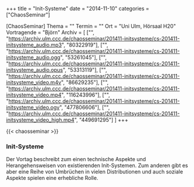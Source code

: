 +++
title = "Init-Systeme"
date = "2014-11-10"
categories = ["ChaosSeminar"]

[ChaosSeminar]
Thema = ""
Termin = ""
Ort = "Uni Ulm, Hörsaal H20"
Vortragende = "Björn"
Archiv = [
	["", "https://archiv.ulm.ccc.de/chaosseminar/201411-initsysteme/cs-201411-initsysteme_audio.mp3", "80322919"],
	["", "https://archiv.ulm.ccc.de/chaosseminar/201411-initsysteme/cs-201411-initsysteme_audio.ogg", "53261045"],
	["", "https://archiv.ulm.ccc.de/chaosseminar/201411-initsysteme/cs-201411-initsysteme_audio.opus", "53313119"],
	["", "https://archiv.ulm.ccc.de/chaosseminar/201411-initsysteme/cs-201411-initsysteme_video.m4v", "86629235"],
	["", "https://archiv.ulm.ccc.de/chaosseminar/201411-initsysteme/cs-201411-initsysteme_video.mp4", "116243996"],
	["", "https://archiv.ulm.ccc.de/chaosseminar/201411-initsysteme/cs-201411-initsysteme_video.ogv", "477806606"],
	["", "https://archiv.ulm.ccc.de/chaosseminar/201411-initsysteme/cs-201411-initsysteme_video_high.mp4", "449691295"]
	]
+++

{{< chaosseminar >}}

### Init-Systeme

Der Vortag beschreibt zum einen technische Aspekte und Herangehensweisen von existierenden Init-Systemen. Zum anderen gibt es aber eine Reihe von Umbrüchen in vielen Distributionen und auch soziale Aspekte spielen eine erhebliche Rolle.
